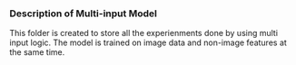 ### Description of Multi-input Model
This folder is created to store all the experienments done by using multi input logic. The model is trained on image data and non-image features at the same time.
